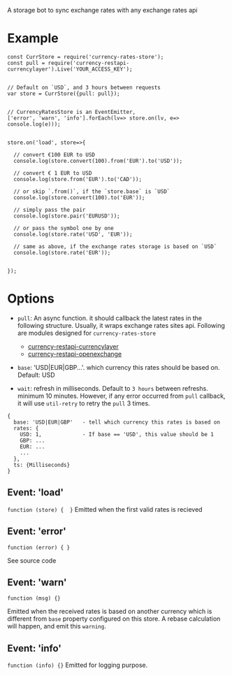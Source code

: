 A storage bot to sync exchange rates with any exchange rates api

# Example

```
const CurrStore = require('currency-rates-store');
const pull = require('currency-restapi-currencylayer').Live('YOUR_ACCESS_KEY');


// Default on `USD`, and 3 hours between requests
var store = CurrStore({pull: pull});


// CurrencyRatesStore is an EventEmitter, 
['error', 'warn', 'info'].forEach(lv=> store.on(lv, e=> console.log(e)));


store.on('load', store=>{

  // convert €100 EUR to USD 
  console.log(store.convert(100).from('EUR').to('USD'));
  
  // convert € 1 EUR to USD
  console.log(store.from('EUR').to('CAD'));
  
  // or skip `.from()`, if the `store.base` is `USD`
  console.log(store.convert(100).to('EUR'));
  
  // simply pass the pair
  console.log(store.pair('EURUSD'));
  
  // or pass the symbol one by one
  console.log(store.rate('USD', 'EUR'));
  
  // same as above, if the exchange rates storage is based on `USD`
  console.log(store.rate('EUR'));
  

});
```

# Options

- `pull`: An async function. it should callback the latest rates in the following structure. Usually, it wraps exchange rates sites api. Following are modules designed for `currency-rates-store`

  - [currency-restapi-currencylayer](https://www.npmjs.com/package/currency-restapi-currencylayer)
  - [currency-restapi-openexchange](https://www.npmjs.com/package/currency-restapi-openexchange)
  
- `base`: 'USD|EUR|GBP...'. which currency this rates should be based on. Default: USD 
- `wait`: refresh in milliseconds. Default to `3 hours` between refreshs. minimum 10 minutes. However, if any error occurred from `pull` callback, it will use `util-retry` to retry the `pull` 3 times. 


```
{
  base: 'USD|EUR|GBP'   - tell which currency this rates is based on
  rates: {
    USD: 1,             - If base == 'USD', this value should be 1
    GBP: ...
    EUR: ...
    ...
  },
  ts: {Milliseconds}
}
``` 


## Event: 'load'

  `function (store) {  }`
  Emitted when the first valid rates is recieved

## Event: 'error'

  `function (error) { }`
  
  See source code

## Event: 'warn'


   `function (msg) {}`

   Emitted when the received rates is based on another currency which is different from `base` property configured on this store. A rebase calculation will happen, and emit this `warning`.

## Event: 'info'

   `function (info) {}`
   Emitted for logging purpose.